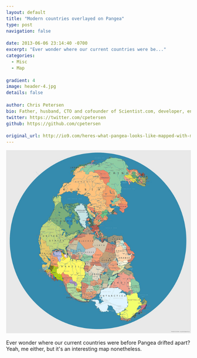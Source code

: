 ```yaml
---
layout: default
title: "Modern countries overlayed on Pangea"
type: post
navigation: false

date: 2013-06-06 23:14:40 -0700
excerpt: "Ever wonder where our current countries were be..."
categories:
  - Misc
  - Map

gradient: 4
image: header-4.jpg
details: false

author: Chris Petersen
bio: Father, husband, CTO and cofounder of Scientist.com, developer, entrepreneur and technologist.
twitter: https://twitter.com/cpetersen
github: https://github.com/cpetersen

original_url: http://io9.com/heres-what-pangea-looks-like-mapped-with-modern-politi-509812695
---
```





  ![Here's what Pangea looks like mapped with modern political borders](/assets/import/eece069c7d782fd0b6f7a49546e6ab77.jpg)  

 Ever wonder where our current countries were before Pangea drifted apart? Yeah, me either, but it's an interesting map nonetheless.
